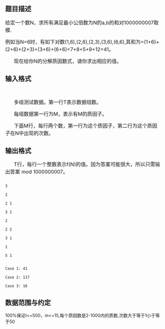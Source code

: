 ## 题目描述

<p><span style="font-size: medium">给定一个数N，求所有满足最小公倍数为N的a,b的和对1000000007取模.</span></p>
<p><span style="font-size: medium">例如当N=6时，有如下对数</span><span style="font-size: medium">(1,6),(2,6),(2,3),(3,6),(6,6),其和为=(1+6)+(2+6)+(2+3)+(3+6)+(6+6)=7+8+5+9+12=41。</span></p>
<div style="text-indent: 21pt">
 <span style="font-size: medium">现在给你N的分解质因数式，请你求出相应的值。</span>
</div>

## 输入格式

<div>
  
</div>
<div style="text-indent: 21pt">
 <span style="font-size: medium">多组测试数据。第一行T表示数据组数。</span>
</div>
<div style="text-indent: 21pt">
 <span style="font-size: medium">每组数据第一行为M，表示有M的质因子。</span>
</div>
<div style="text-indent: 21pt">
 <span style="font-size: medium">下面M行，每行两个数，第一行为这个质因子，第二行为这个质因子在N中出现的次数。</span>
</div>

## 输出格式

<div style="text-indent: 21pt">
 <span style="font-size: medium">T行，每行一个整数表示f(N)的值。因为答案可能很大，所以只需输出答案 mod 1000000007。</span>
</div>

```input1
3
2
2 1
3 1
2
2 2
3 1
1
5 1
```
```output1
Case 1: 41
Case 2: 117
Case 3: 16
```
## 数据范围与约定

<p>100%保证t<=500，m<=15,每个质因数是2-1000内的质数,次数大于等于1小于等于50<br><br></p>

